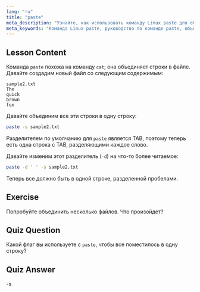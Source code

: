 ```yaml
---
lang: "ru"
title: "paste"
meta_description: "Узнайте, как использовать команду Linux paste для объединения строк файлов. Откройте для себя разделители и объединяйте файлы с помощью этого важного руководства по команде Linux."
meta_keywords: "Команда Linux paste, руководство по команде paste, объединение строк файлов, команды Linux, Linux для начинающих, руководство по Linux"
---
```


## Lesson Content

Команда `paste` похожа на команду `cat`; она объединяет строки в файле. Давайте создадим новый файл со следующим содержимым:

```
sample2.txt
The
quick
brown
fox
```

Давайте объединим все эти строки в одну строку:

```bash
paste -s sample2.txt
```

Разделителем по умолчанию для `paste` является TAB, поэтому теперь есть одна строка с TAB, разделяющими каждое слово.

Давайте изменим этот разделитель (`-d`) на что-то более читаемое:

```bash
paste -d ' ' -s sample2.txt
```

Теперь все должно быть в одной строке, разделенной пробелами.

## Exercise

Попробуйте объединить несколько файлов. Что произойдет?

## Quiz Question

Какой флаг вы используете с `paste`, чтобы все поместилось в одну строку?

## Quiz Answer

-s
